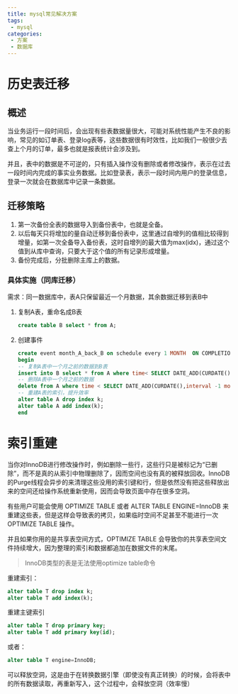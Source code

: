 ```yaml
---
title: mysql常见解决方案
tags: 
 - mysql
categories:
 - 方案
 - 数据库
---
```


# 历史表迁移

## 概述

当业务运行一段时间后，会出现有些表数据量很大，可能对系统性能产生不良的影响，常见的如订单表、登录log表等，这些数据很有时效性，比如我们一般很少去查上个月的订单，最多也就是报表统计会涉及到。

并且，表中的数据是不可逆的，只有插入操作没有删除或者修改操作，表示在过去一段时间内完成的事实业务数据。比如登录表，表示一段时间内用户的登录信息，登录一次就会在数据库中记录一条数据。

## 迁移策略

1. 第一次备份全表的数据导入到备份表中，也就是全备。
2. 以后每天只将增加的量自动迁移到备份表中，这里通过自增列的值相比较得到增量，如第一次全备导入备份表，这时自增列的最大值为max(idx)，通过这个值到从库中查询，只要大于这个值的所有记录形成增量。
3. 备份完成后，分批删除主库上的数据。

### 具体实施（同库迁移）

需求：同一数据库中，表A只保留最近一个月数据，其余数据迁移到表B中

1. 复制A表，重命名成B表

   ```sql
   create table B select * from A;
   ```

2. 创建事件

   ```sql
   create event month_A_back_B on schedule every 1 MONTH  ON COMPLETION PRESERVE DO
   begin
   -- 复制A表中一个月之前的数据到B表
   insert into B select * from A where time< SELECT DATE_ADD(CURDATE(),interval -1 MONTH);
   -- 删除A表中一个月之前的数据
   delete from A where time < SELECT DATE_ADD(CURDATE(),interval -1 month);
   -- 重建A表的索引，提升效率
   alter table A drop index k; 
   alter table A add index(k);
   end
   ```

   

# 索引重建

当你对InnoDB进行修改操作时，例如删除一些行，这些行只是被标记为“已删除”，而不是真的从索引中物理删除了，因而空间也没有真的被释放回收。InnoDB的Purge线程会异步的来清理这些没用的索引键和行，但是依然没有把这些释放出来的空间还给操作系统重新使用，因而会导致页面中存在很多空洞。

有些用户可能会使用 OPTIMIZE TABLE 或者 ALTER TABLE <table> ENGINE=InnoDB 来重建这些表，但是这样会导致表的拷贝，如果临时空间不足甚至不能进行一次 OPTIMIZE TABLE 操作。

并且如果你用的是共享表空间方式，OPTIMIZE TABLE 会导致你的共享表空间文件持续增大，因为整理的索引和数据都追加在数据文件的末尾。

> InnoDB类型的表是无法使用optimize table命令

重建索引：

```sql
alter table T drop index k;
alter table T add index(k);
```

重建主键索引

```sql
alter table T drop primary key;
alter table T add primary key(id);
```

或者：

```sql
alter table T engine=InnoDB;
```

可以释放空洞，这是由于在转换数据引擎（即使没有真正转换）的时候，会将表中的所有数据读取，再重新写入，这个过程中，会释放空洞（效率慢）